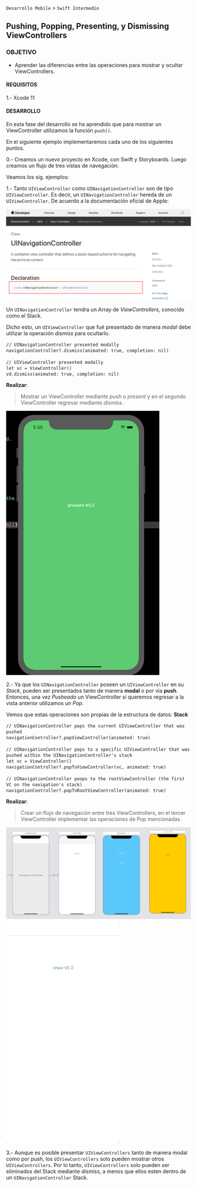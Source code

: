 
`Desarrollo Mobile` > `Swift Intermedio` 

## Pushing, Popping, Presenting, y Dismissing ViewControllers

### OBJETIVO

- Aprender las diferencias entre las operaciones para mostrar y ocultar ViewControllers.

#### REQUISITOS

1.- Xcode 11

#### DESARROLLO

En esta fase del desarrollo se ha aprendido que para mostrar un ViewController utilizamos la función `push()`.

En el siguiente ejemplo implementaremos cada uno de los siguientes puntos.

0.- Creamos un nuevo proyecto en Xcode, con Swift y Storyboards. Luego creamos un flujo de tres vistas de navegación.

Veamos los sig. ejemplos:

1.- Tanto `UIViewController` como `UINavigationController` son de tipo `UIViewController`. Es decir, un `UINavigationController` hereda de un `UIViewController`. De acuerdo a la documentación oficial de Apple:

![](0.png)

Un `UINavigationController` tendra un Array de *ViewControllers*, conocido como el Stack.

Dicho esto, un `UIViewController` que fué presentado de manera *modal* debe utilizar la operación *dismiss* para ocultarlo.

```
// UINavigationController presented modally
navigationController?.dismiss(animated: true, completion: nil)

// UIViewController presented modally
let vc = ViewController()
vd.dismiss(animated: true, completion: nil)
```

**Realizar**: 
> Mostrar un ViewController mediante *push* o *present* y en el segundo ViewController regresar mediante *dismiss*.

![](1.gif)

2.- Ya que los `UINavigationController` poseen un `UIViewController` en su *Stack*, pueden ser presentados tanto de manera **modal** o por via **push**. Entonces, una vez *Pusheado* un ViewController si queremos regresar a la vista anterior utilizamos un *Pop*.

Vemos que estas operaciones son propias de la estructura de datos: **Stack**

```
// UINavigationController pops the current UIViewController that was pushed
navigationController?.popViewController(animated: true)

// UINavigationController pops to a specific UIViewController that was pushed within the UINavigationController's stack
let vc = ViewController()
navigationController?.popToViewController(vc, animated: true)

// UINavigationController poops to the rootViewController (the first VC on the navigation's stack)
navigationController?.popToRootViewController(animated: true)
```

**Realizar**: 
> Crear un flujo de navegación entre tres ViewControllers, en el tercer ViewController implementar las operaciones de Pop mencionadas.

![](1.png)
![](2.gif)

3.- Aunque es posible presentar `UIViewControllers` tanto de manera modal como por push, los `UIViewControllers` solo pueden mostrar otros `UIViewControllers`. Por lo tanto, `UIViewControllers` solo pueden ser eliminados del Stack mediante *dismiss*, a menos que ellos esten dentro de un `UINavigationController` Stack.





